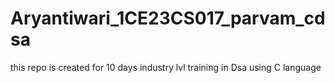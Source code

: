 # Aryantiwari_1CE23CS017_parvam_cdsa
this repo is created for 10 days industry lvl training in Dsa using C language

